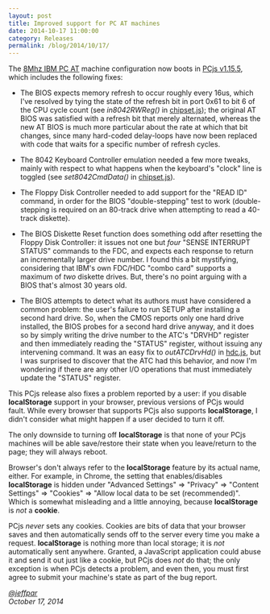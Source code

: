 ```yaml
---
layout: post
title: Improved support for PC AT machines
date: 2014-10-17 11:00:00
category: Releases
permalink: /blog/2014/10/17/
---
```


The [8Mhz IBM PC AT](/devices/pcx86/machine/5170/ega/1152kb/rev3/debugger/) machine configuration now boots in
[PCjs v1.15.5](https://github.com/jeffpar/pcjs/releases/tag/v1.15.5), which includes the following fixes:

+ The BIOS expects memory refresh to occur roughly every 16us, which I've resolved by tying the state
of the refresh bit in port 0x61 to bit 6 of the CPU cycle count (see *in8042RWReg()* in [chipset.js](/modules/pcjs/lib/chipset.js));
the original AT BIOS was satisfied with a refresh bit that merely alternated, whereas the new AT BIOS
is much more particular about the rate at which that bit changes, since many hard-coded delay-loops have
now been replaced with code that waits for a specific number of refresh cycles.

+ The 8042 Keyboard Controller emulation needed a few more tweaks, mainly with respect to what happens
when the keyboard's "clock" line is toggled (see *set8042CmdData()* in [chipset.js](/modules/pcjs/lib/chipset.js)).

+ The Floppy Disk Controller needed to add support for the "READ ID" command, in order for the BIOS
"double-stepping" test to work (double-stepping is required on an 80-track drive when attempting to read
a 40-track diskette).

+ The BIOS Diskette Reset function does something odd after resetting the Floppy Disk Controller: it
issues not one but *four* "SENSE INTERRUPT STATUS" commands to the FDC, and expects each response to
return an incrementally larger drive number.  I found this a bit mystifying, considering that IBM's
own FDC/HDC "combo card" supports a maximum of *two* diskette drives.  But, there's no point arguing
with a BIOS that's almost 30 years old.

+ The BIOS attempts to detect what its authors must have considered a common problem: the user's failure
to run SETUP after installing a second hard drive.  So, when the CMOS reports only one hard drive installed,
the BIOS probes for a second hard drive anyway, and it does so by simply writing the drive number to the ATC's
"DRVHD" register and then immediately reading the "STATUS" register, without issuing any intervening command.
It was an easy fix to *outATCDrvHd()* in [hdc.js](/modules/pcjs/lib/hdc.js), but I was surprised
to discover that the ATC had this behavior, and now I'm wondering if there are any other I/O operations
that must immediately update the "STATUS" register.

This PCjs release also fixes a problem reported by a user: if you disable **localStorage** support in your
browser, previous versions of PCjs would fault.  While every browser that supports PCjs also supports
**localStorage**, I didn't consider what might happen if a user decided to turn it off.

The only downside to turning off **localStorage** is that none of your PCjs machines will be able save/restore
their state when you leave/return to the page; they will always reboot.

Browser's don't always refer to the **localStorage** feature by its actual name, either.  For example, in
Chrome, the setting that enables/disables **localStorage** is hidden under "Advanced Settings" => "Privacy" =>
"Content Settings" => "Cookies" => "Allow local data to be set (recommended)".  Which is somewhat misleading
and a little annoying, because **localStorage** is *not* a **cookie**.

PCjs *never* sets any cookies.  Cookies are bits of data that your browser saves and then automatically sends
off to the server every time you make a request.  **localStorage** is nothing more than local storage; it is
*not* automatically sent anywhere.  Granted, a JavaScript application could abuse it and send it out just like a
cookie, but PCjs does *not* do that; the only exception is when PCjs detects a problem, and even then, you must
first agree to submit your machine's state as part of the bug report.

*[@jeffpar](http://twitter.com/jeffpar)*  
*October 17, 2014*
